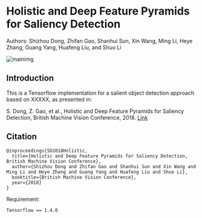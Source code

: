 # Holistic and Deep Feature Pyramids for Saliency Detection
Authors: Shizhou Dong, Zhifan Gao, Shanhui Sun, Xin Wang, Ming Li, Heye Zhang, Guang Yang, Huafeng Liu, and Shuo Li

![mainimg](https://github.com/zhifan-gao/HDFP/blob/master/sample_results.png)

## Introduction
This is a Tensorflow implementation for a salient object detection approach based on XXXXX, as presented in:

S. Dong, Z. Gao, et al., Holistic and Deep Feature Pyramids for Saliency Detection, British Machine Vision Conference, 2018. [Link](http://bmvc2018.org/contents/papers/0212.pdf)
## Citation
```
@inproceedings{SD2018Holistic,
  title={Holistic and Deep Feature Pyramids for Saliency Detection, British Machine Vision Conference},
  author={Shizhou Dong and Zhifan Gao and Shanhui Sun and Xin Wang and Ming Li and Heye Zhang and Guang Yang and Huafeng Liu and Shuo Li},
  booktitle={British Machine Vision Conference},
  year={2018}
}
```

Requirement:
```
Tensorflow == 1.4.0
```
